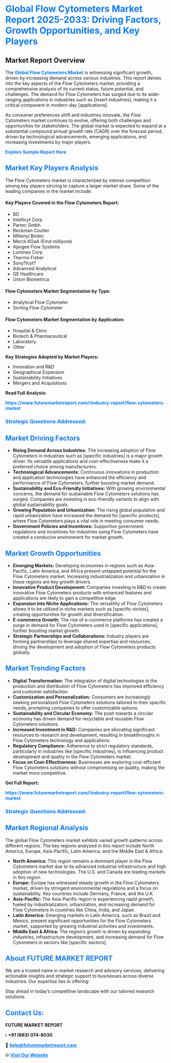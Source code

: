 <h1 style="color: #007BFF;">Global Flow Cytometers Market Report 2025-2033: Driving Factors, Growth Opportunities, and Key Players</h1>

<section id="overview">
<h2>Market Report Overview</h2>
<p>The <a href="https://www.futuremarketreport.com//industry-report/flow-cytometers-market" style="color: #007BFF; text-decoration: none;"><strong>Global Flow Cytometers Market</strong></a> is witnessing significant growth, driven by increasing demand across various industries. This report delves into the key aspects of the Flow Cytometers market, providing a comprehensive analysis of its current status, future potential, and challenges. The demand for Flow Cytometers has surged due to its wide-ranging applications in industries such as [insert industries], making it a critical component in modern-day [applications].</p>
<p>As consumer preferences shift and industries innovate, the Flow Cytometers market continues to evolve, offering both challenges and opportunities for stakeholders. The global market is expected to expand at a substantial compound annual growth rate (CAGR) over the forecast period, driven by technological advancements, emerging applications, and increasing investments by major players.</p>
</section>

<section id="overview">
<p><a href="https://www.futuremarketreport.com//request-sample/reportId=80256" style="color: #007BFF; text-decoration: none;"><strong>Explore Sample Report Here</strong></a></p>
</section>

<section id="key-players">
<h2 style="color: #007BFF;">Market Key Players Analysis</h2>
<p>The Flow Cytometers market is characterized by intense competition among key players striving to capture a larger market share. Some of the leading companies in the market include:</p>
<h4>Key Players Covered in the Flow Cytometers Report:</h4>
<ul><li>BD</li><li>Intellicyt Corp</li><li>Partec Gmbh</li><li>Beckman Coulter</li><li>Miltenyi Biotec</li><li>Merck KGaA (Emd millipore)</li><li>Apogee Flow Systems</li><li>Luminex Corp</li><li>Thermo Fisher</li><li>Sony?Icyt?</li><li>Advanced Analytical</li><li>GE Healthcare</li><li>Union Biometrica</li></ul>
<h4>Flow Cytometers Market Segmentation by Type:</h4>
<ul><li>Analytical Flow Cytometer</li><li>Sorting Flow Cytometer</li></ul>

<h4>Flow Cytometers Market Segmentation by Application:</h4>
<ul><li>Hospital &amp; Clinic</li><li>Biotech &amp; Pharmaceutical</li><li>Laboratory</li><li>Other</li></ul>
<p><strong>Key Strategies Adopted by Market Players:</strong></p>
<ul>
<li>Innovation and R&D</li>
<li>Geographical Expansion</li>
<li>Sustainability Initiatives</li>
<li>Mergers and Acquisitions</li>
</ul>
</section>

<section>
<p><strong>Read Full Analysis: </strong></p><a href="https://www.futuremarketreport.com//industry-report/flow-cytometers-market" style="color: #007BFF; text-decoration: none;"><strong>https://www.futuremarketreport.com//industry-report/flow-cytometers-market</strong></a>
<h3 style="color: #007BFF;">Strategic Questions Addressed:</h3>
</section>

<section id="driving-factors">
<h2 style="color: #007BFF;">Market Driving Factors</h2>
<ul>
<li><strong>Rising Demand Across Industries:</strong> The increasing adoption of Flow Cytometers in industries such as [specific industries] is a major growth driver. Its versatile applications and cost-effectiveness make it a preferred choice among manufacturers.</li>
<li><strong>Technological Advancements:</strong> Continuous innovations in production and application technologies have enhanced the efficiency and performance of Flow Cytometers, further boosting market demand.</li>
<li><strong>Sustainability and Eco-Friendly Initiatives:</strong> With growing environmental concerns, the demand for sustainable Flow Cytometers solutions has surged. Companies are investing in eco-friendly variants to align with global sustainability goals.</li>
<li><strong>Growing Population and Urbanization:</strong> The rising global population and rapid urbanization have increased the demand for [specific products], where Flow Cytometers plays a vital role in meeting consumer needs.</li>
<li><strong>Government Policies and Incentives:</strong> Supportive government regulations and incentives for industries using Flow Cytometers have created a conducive environment for market growth.</li>
</ul>
</section>

<section id="growth-opportunities">
<h2 style="color: #007BFF;">Market Growth Opportunities</h2>
<ul>
<li><strong>Emerging Markets:</strong> Developing economies in regions such as Asia-Pacific, Latin America, and Africa present untapped potential for the Flow Cytometers market. Increasing industrialization and urbanization in these regions are key growth drivers.</li>
<li><strong>Innovative Product Development:</strong> Companies investing in R&D to create innovative Flow Cytometers products with enhanced features and applications are likely to gain a competitive edge.</li>
<li><strong>Expansion into Niche Applications:</strong> The versatility of Flow Cytometers allows it to be utilized in niche markets such as [specific niches], creating opportunities for growth and diversification.</li>
<li><strong>E-commerce Growth:</strong> The rise of e-commerce platforms has created a surge in demand for Flow Cytometers used in [specific applications], further boosting market growth.</li>
<li><strong>Strategic Partnerships and Collaborations:</strong> Industry players are forming partnerships to leverage shared expertise and resources, driving the development and adoption of Flow Cytometers products globally.</li>
</ul>
</section>

<section id="trending-factors">
<h2 style="color: #007BFF;">Market Trending Factors</h2>
<ul>
<li><strong>Digital Transformation:</strong> The integration of digital technologies in the production and distribution of Flow Cytometers has improved efficiency and customer satisfaction.</li>
<li><strong>Customization and Personalization:</strong> Consumers are increasingly seeking personalized Flow Cytometers solutions tailored to their specific needs, prompting companies to offer customizable options.</li>
<li><strong>Sustainability and Circular Economy:</strong> The push towards a circular economy has driven demand for recyclable and reusable Flow Cytometers solutions.</li>
<li><strong>Increased Investment in R&D:</strong> Companies are allocating significant resources to research and development, resulting in breakthroughs in Flow Cytometers technology and applications.</li>
<li><strong>Regulatory Compliance:</strong> Adherence to strict regulatory standards, particularly in industries like [specific industries], is influencing product development and quality in the Flow Cytometers market.</li>
<li><strong>Focus on Cost-Effectiveness:</strong> Businesses are exploring cost-efficient Flow Cytometers solutions without compromising on quality, making the market more competitive.</li>
</ul>
</section>

<section>
<p><strong>Get Full Report: </strong></p><a href="https://www.futuremarketreport.com//industry-report/flow-cytometers-market" style="color: #007BFF; text-decoration: none;"><strong>https://www.futuremarketreport.com//industry-report/flow-cytometers-market</strong></a>
<h3 style="color: #007BFF;">Strategic Questions Addressed:</h3>
</section>


<section id="regional-analysis">
<h2 style="color: #007BFF;">Market Regional Analysis</h2>
<p>The global Flow Cytometers market exhibits varied growth patterns across different regions. The key regions analyzed in this report include North America, Europe, Asia-Pacific, Latin America, and the Middle East & Africa:</p>
<ul>
<li><strong>North America:</strong> This region remains a dominant player in the Flow Cytometers market due to its advanced industrial infrastructure and high adoption of new technologies. The U.S. and Canada are leading markets in this region.</li>
<li><strong>Europe:</strong> Europe has witnessed steady growth in the Flow Cytometers market, driven by stringent environmental regulations and a focus on sustainability. Key countries include Germany, France, and the U.K.</li>
<li><strong>Asia-Pacific:</strong> The Asia-Pacific region is experiencing rapid growth, fueled by industrialization, urbanization, and increasing demand for Flow Cytometers in countries like China, India, and Japan.</li>
<li><strong>Latin America:</strong> Emerging markets in Latin America, such as Brazil and Mexico, present significant opportunities for the Flow Cytometers market, supported by growing industrial activities and investments.</li>
<li><strong>Middle East & Africa:</strong> The region’s growth is driven by expanding industries, infrastructure development, and increasing demand for Flow Cytometers in sectors like [specific sectors].</li>
</ul>
</section>

<footer>
<h2 style="color: #007BFF;">About FUTURE MARKET REPORT</h2>
<p>We are a trusted name in market research and advisory services, delivering actionable insights and strategic support to businesses across diverse industries. Our expertise lies in offering:</p>

<p>Stay ahead in today’s competitive landscape with our tailored research solutions.</p>

<h2 style="color: #007BFF;">Contact Us:</h2>
<p><strong>FUTURE MARKET REPORT</strong></p>
<p>📞 <strong>+91 (883) 074-8030</strong></p>
<p>📧 <strong><a href="mailto:help@futuremarketreport.com" style="color: #007BFF;">help@futuremarketreport.com</a></strong></p>
<p>🌐 <strong><a href="https://www.futuremarketreport.com/" style="color: #007BFF;">Visit Our Website</a></strong></p>
</footer>
